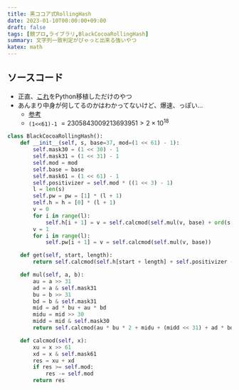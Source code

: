 ```yaml
---
title: 黒ココア式RollingHash
date: 2023-01-10T00:00:00+09:00
draft: false
tags: [競プロ,ライブラリ,BlackCocoaRollingHash]
summary: 文字列一致判定がぴゃっと出来る強いやつ
katex: math
---
```

## ソースコード
* 正直、[これ](https://qiita.com/keymoon/items/11fac5627672a6d6a9f6)をPython移植しただけのやつ
* あんまり中身が何してるのかはわかってないけど、爆速、っぽい…
    * [参考](https://atcoder.jp/contests/abc284/submissions/37891421)
    * `(1<<61)-1` $= 2305843009213693951 > 2 \times 10^{18}$

```python:BlackCocoaRollingHash.py
class BlackCocoaRollingHash():
    def __init__(self, s, base=37, mod=(1 << 61) - 1):
        self.mask30 = (1 << 30) - 1
        self.mask31 = (1 << 31) - 1
        self.mod = mod
        self.base = base
        self.mask61 = (1 << 61) - 1
        self.positivizer = self.mod * ((1 << 3) - 1)
        l = len(s)
        self.pw = pw = [1] * (l + 1)
        self.h = h = [0] * (l + 1)
        v = 0
        for i in range(l):
            self.h[i + 1] = v = self.calcmod(self.mul(v, base) + ord(s[i]))
        v = 1
        for i in range(l):
            self.pw[i + 1] = v = self.calcmod(self.mul(v, base))

    def get(self, start, length):
        return self.calcmod(self.h[start + length] + self.positivizer - self.mul(self.h[start], self.pw[length]))

    def mul(self, a, b):
        au = a >> 31
        ad = a & self.mask31
        bu = b >> 31
        bd = b & self.mask31
        mid = ad * bu + au * bd
        midu = mid >> 30
        midd = mid & self.mask30
        return self.calcmod(au * bu * 2 + midu + (midd << 31) + ad * bd)

    def calcmod(self, x):
        xu = x >> 61
        xd = x & self.mask61
        res = xu + xd
        if res >= self.mod:
            res -= self.mod
        return res
```